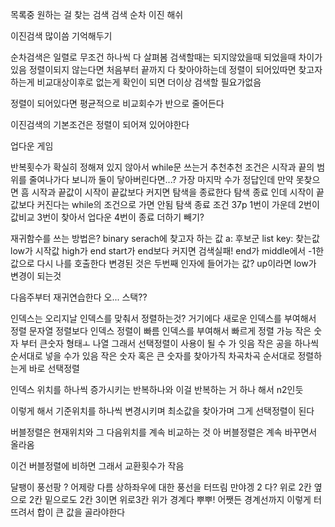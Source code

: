 목록중 원하는 걸 찾는 검색
검색
순차 
이진 
해쉬

이진검색 많이씀
기억해두기

순차검색은 일렬로 무조건 하나씩 다 살펴봄
검색할때는 되지않았을때 되었을때 차이가 있음
정렬이되지 않는다면
처음부터 끝까지 다 찾아야하는데
정렬이 되어있따면 찾고자하는게 비교대상이후로 없는게 확인이 되면
더이상 검색할 필요가없음

정렬이 되어있다면 평균적으로 비교회수가 반으로 줄어든다

이진검색의 기본조건은
정렬이 되어져 있어야한다

업다운 게임

반복횟수가 확실히 정해져 있지 않아서
while문 쓰는거 추천추천
조건은 시작과 끝의 범위를 줄여나가다 보니까
둘이 닿아버린다면...?
가장 마지막 수가 정답인데
만약 못찾으면
흠
시작과 끝값이 시작이 끝값보다 커지면 탐색을 종료한다
탐색 종료 인데 시작이 끝값보다 커진다는 while의 조건으로 가면 안됨
탐색 종료 조건
37p
1번이 가운데
2번이 값비교
3번이 찾아서 업다운
4번이 종료 더하기 빼기?

재귀함수를 쓰는 방법은?
binary serach에 찾고자 하는 값 a: 후보군 list
key: 찾는값
low가 시작값
high가 end
start가 end보다 커지면 검색실패!
end가 middle에서 -1한값으로 다시 나를 호출한다
변경된 것은 두번째 인자에 들어가는 값?
up이라면 low가 변경이 되는것

다음주부터 재귀연습한다
오...
스택??

인덱스는 오리지날 인덱스를 맞춰서 정렬하는것?
거기에다 새로운 인덱스를 부여해서
정렬
문자열 정렬보다 인덱스 정렬이 빠름
인덱스를 부여해서 빠르게 정렬 가능
작은 숫자 부터 큰숫자 형태ㅗ 나열
그래서 선택정렬이 사용이 될 수 가 잇음
작은 공을 하나씩 순서대로 넣을 수가 있음
작은 숫자 혹은 큰 숫자를 찾아가직 차곡차곡 순서대로 정렬하는게 바로 선택정렬

인덱스 위치를 하나씩 증가시키는 반복하나와
이걸 반복하는 거 하나 해서 n2인듯

이렇게 해서 기준위치를 하나씩 변경시키며 최소값을 찾아가며 그게 선택정렬이 된다

버블정렬은 현재위치와 그 다음위치를 계속 비교하는 것
아 버블정렬은 계속 바꾸면서 올라옴

이건 버블정렬에 비하면 그래서 교환횟수가 작음

달팽이
풍선팡
?
어제랑 다름
상하좌우에 대한 풍선을 터뜨림
만야겡 2 다?
위로 2칸 옆으로 2칸 밑으로도 2칸
3이면 위로3칸
위가 경계다 뿌뿌!
어쨋든 경계선까지
이렇게 터뜨려서
합이 큰 값을 골라야한다
